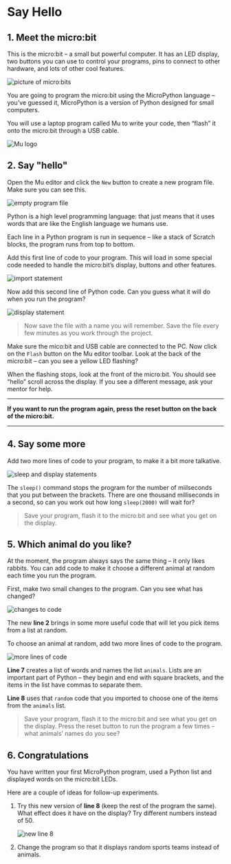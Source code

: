 # Say Hello



## 1. Meet the micro:bit

This is the micro:bit – a small but powerful computer. It has an LED display, two buttons you can use to control your programs, pins to connect to other hardware, and lots of other cool features.

![picture of micro:bits](./media/image1.png)

You are going to program the micro:bit using the MicroPython language – you’ve guessed it, MicroPython is a version of Python designed for small computers.

You will use a laptop program called Mu to write your code, then “flash” it onto the micro:bit through a USB cable.

![Mu logo](./media/image2.png)



## 2. Say "hello"

Open the Mu editor and click the `New` button to create a new program file. Make sure you can see this.

![empty program file](./media/image3.png)

Python is a high level programming language: that just means that it uses words that are like the English language we humans use. 

Each line in a Python program is run in sequence – like a stack of Scratch blocks, the program runs from top to bottom.

Add this first line of code to your program. This will load in some special code needed to handle the micro:bit’s display, buttons and other features.

![import statement](./media/image4.png)

Now add this second line of Python code. Can you guess what it will do when you run the program?

![display statement](./media/image5.png)

> Now save the file with a name you will remember. Save the file every few minutes as you work through the project.

Make sure the mico:bit and USB cable are connected to the PC. Now click on the `Flash` button on the Mu editor toolbar. Look at the back of the micro:bit – can you see a yellow LED flashing?

When the flashing stops, look at the front of the micro:bit. You should see “hello” scroll across the display. If you see a different message, ask your mentor for help.

---
**If you want to run the program again, press the reset button on the back of the micro:bit.**

---



## 4. Say some more

Add two more lines of code to your program, to make it a bit more talkative.

![sleep and display statements](./media/image5.png)

The `sleep()` command stops the program for the number of miilseconds that you put between the brackets.  There are one thousand milliseconds in a second, so can you work out how long `sleep(2000)` will wait for?

> Save your program, flash it to the micro:bit and see what you get on the display.



## 5. Which animal do you like?

At the moment, the program always says the same thing – it only likes rabbits. You can add code to make it choose a different animal at random each time you run the program.

First, make two small changes to the program. Can you see what has changed?

![changes to code](./media/image7.png)

The new **line 2** brings in some more useful code that will let you pick items from a list at random.

To choose an animal at random, add two more lines of code to the program.

![more lines of code](./media/image8.png)

**Line 7** creates a list of words and names the list `animals`. Lists are an important part of Python – they begin and end with square brackets, and the items in the list have commas to separate them.

**Line 8** uses that `random` code that you imported to choose one of the items from the `animals` list.

> Save your program, flash it to the micro:bit and see what you get on the display. Press the reset button to run the program a few times – what animals’ names do you see?



## 6. Congratulations

You have written your first MicroPython program, used a Python list and displayed words on the micro:bit LEDs.

Here are a couple of ideas for follow-up experiments.

1.  Try this new version of **line 8** (keep the rest of the program the same). What effect does it have on the display? Try different numbers instead of 50.
  
    ![new line 8](./media/image9.png)
    
2.  Change the program so that it displays random sports teams instead of animals.


